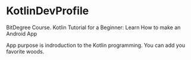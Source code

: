 # KotlinDevProfile
BitDegree Course. Kotlin Tutorial for a Beginner: Learn How to make an Android App


App purpose is indroduction to the Kotlin programming. You can add you favorite woods.

[logo]: /images/BasicView.png "DinnerApp main view"
